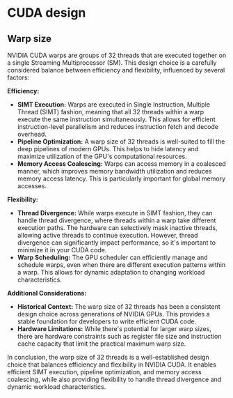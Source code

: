 # CUDA design

## Warp size

NVIDIA CUDA warps are groups of 32 threads that are executed together on a single Streaming Multiprocessor (SM). This design choice is a carefully considered balance between efficiency and flexibility, influenced by several factors:

**Efficiency:**

* **SIMT Execution:** Warps are executed in Single Instruction, Multiple Thread (SIMT) fashion, meaning that all 32 threads within a warp execute the same instruction simultaneously. This allows for efficient instruction-level parallelism and reduces instruction fetch and decode overhead.
* **Pipeline Optimization:** A warp size of 32 threads is well-suited to fill the deep pipelines of modern GPUs. This helps to hide latency and maximize utilization of the GPU's computational resources.
* **Memory Access Coalescing:** Warps can access memory in a coalesced manner, which improves memory bandwidth utilization and reduces memory access latency. This is particularly important for global memory accesses.

**Flexibility:**

* **Thread Divergence:** While warps execute in SIMT fashion, they can handle thread divergence, where threads within a warp take different execution paths. The hardware can selectively mask inactive threads, allowing active threads to continue execution. However, thread divergence can significantly impact performance, so it's important to minimize it in your CUDA code.
* **Warp Scheduling:** The GPU scheduler can efficiently manage and schedule warps, even when there are different execution patterns within a warp. This allows for dynamic adaptation to changing workload characteristics.

**Additional Considerations:**

* **Historical Context:** The warp size of 32 threads has been a consistent design choice across generations of NVIDIA GPUs. This provides a stable foundation for developers to write efficient CUDA code.
* **Hardware Limitations:** While there's potential for larger warp sizes, there are hardware constraints such as register file size and instruction cache capacity that limit the practical maximum warp size.

In conclusion, the warp size of 32 threads is a well-established design choice that balances efficiency and flexibility in NVIDIA CUDA. It enables efficient SIMT execution, pipeline optimization, and memory access coalescing, while also providing flexibility to handle thread divergence and dynamic workload characteristics.
